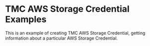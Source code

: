 # TMC AWS Storage Credential Examples

This is an example of creating TMC AWS Storage Credential, getting information about a particular AWS Storage Credential.